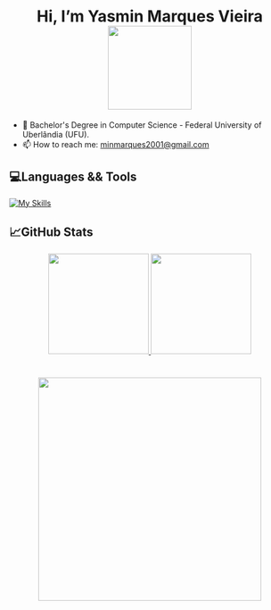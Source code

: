 <h1 align="center"> Hi, I’m Yasmin Marques Vieira <img src= "https://user-images.githubusercontent.com/91732850/198894430-4d37b31c-38c9-4bef-9e50-7269bfe8c88b.png" width="150" height="150" align="middle"/></h1> 

  
- 👀 Bachelor's Degree in Computer Science - Federal University of Uberlândia (UFU).
- 📫 How to reach me: minmarques2001@gmail.com



## 💻Languages && Tools 
[![My Skills](https://skillicons.dev/icons?i=c,java,php,python,html,css,postgres,idea,vscode)](https://skillicons.dev)

         
         
## 📈GitHub Stats
<div align="center">
  <a href="https://github.com/yasminMVieira">
  <img height="180em" src="https://github-readme-stats.vercel.app/api/top-langs/?username=yasminMVieira&layout=compact&langs_count=7&theme=radical&hide_border=true"/>
  <img height="180em" src="https://github-readme-stats.vercel.app/api?username=yasminMVieira&show_icons=true&theme=radical&include_all_commits=true&count_private=true&hide_border=true"/>
</div>



# 
<h1 align= "middle" > <img src= "https://user-images.githubusercontent.com/91732850/198893919-2cdc26ff-0c36-486a-adef-2b9d35ec3696.png" width="400" height="400" align="middle" >


<!---
yasminMVieira/yasminMVieira is a ✨ special ✨ repository because its `README.md` (this file) appears on your GitHub profile.
You can click the Preview link to take a look at your changes.
--->
